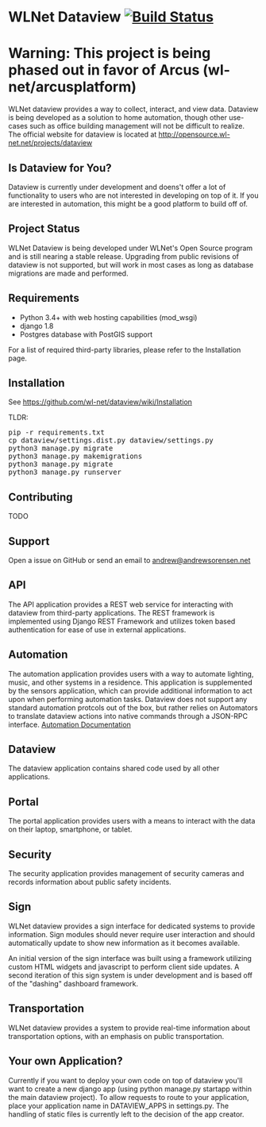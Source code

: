 WLNet Dataview [![Build Status](https://travis-ci.org/wl-net/dataview.svg?branch=master)](https://travis-ci.org/wl-net/dataview)
==============

# Warning: This project is being phased out in favor of Arcus (wl-net/arcusplatform)

WLNet dataview provides a way to collect, interact, and view data. Dataview is being developed as a solution to home automation, though other use-cases such as office building management will not be difficult to realize. The official website for dataview is located at http://opensource.wl-net.net/projects/dataview

Is Dataview for You?
---

Dataview is currently under development and doens't offer a lot of functionality to users who are not interested in developing on top of it. If you are interested in automation, this might be a good platform to build off of.

Project Status
----

WLNet Dataview is being developed under WLNet's Open Source program and is still nearing a stable release. Upgrading from public revisions of dataview is not supported, but will work in most cases as long as database migrations are made and performed.

Requirements
----

* Python 3.4+ with web hosting capabilities (mod_wsgi)
* django 1.8
* Postgres database with PostGIS support

For a list of required third-party libraries, please refer to the Installation page.

Installation
----

See https://github.com/wl-net/dataview/wiki/Installation

TLDR:

<pre>
pip -r requirements.txt
cp dataview/settings.dist.py dataview/settings.py
python3 manage.py migrate
python3 manage.py makemigrations
python3 manage.py migrate
python3 manage.py runserver
</pre>

Contributing
----

TODO

Support
----

Open a issue on GitHub or send an email to andrew@andrewsorensen.net

API
----

The API application provides a REST web service for interacting with dataview from third-party applications. The REST framework is implemented using Django REST Framework and utilizes token based authentication for ease of use in external applications.

Automation
----

The automation application provides users with a way to automate lighting, music, and other systems in a residence. This application is supplemented by the sensors application, which can provide additional information to act upon when performing automation tasks. Dataview does not support any standard automation protcols out of the box, but rather relies on Automators to translate dataview actions into native commands through a JSON-RPC interface. [Automation Documentation](https://github.com/wl-net/dataview/blob/master/automation/README.md) 

Dataview
----

The dataview application contains shared code used by all other applications.

Portal
----

The portal application provides users with a means to interact with the data on their laptop, smartphone, or tablet.

Security
----

The security application provides management of security cameras and records information about public safety incidents.

Sign
----

WLNet dataview provides a sign interface for dedicated systems to provide information. Sign modules should never require user interaction and should automatically update to show new information as it becomes available.

An initial version of the sign interface was built using a framework utilizing custom HTML widgets and javascript to perform client side updates. A second iteration of this sign system is under development and is based off of the "dashing" dashboard framework.

Transportation
--------------

WLNet dataview provides a system to provide real-time information about transportation options, with an emphasis on public transportation.


Your own Application?
----

Currently if you want to deploy your own code on top of dataview you'll want to create a new django app (using python manage.py startapp within the main dataview project). To allow requests to route to your application, place your application name in DATAVIEW_APPS in settings.py. The handling of static files is currently left to the decision of the app creator.

